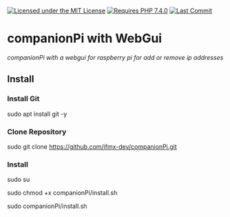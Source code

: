 [![Licensed under the MIT License](https://img.shields.io/badge/License-MIT-blue.svg)](https://github.com/lbuchs/WebAuthn/blob/master/LICENSE)
[![Requires PHP 7.4.0](https://img.shields.io/badge/PHP-7.4.0-green.svg)](https://php.net)
[![Last Commit](https://img.shields.io/github/last-commit/ifmx-dev/companionPi.svg)](https://github.com/ifmx-dev/companionPi/commits/master)

# companionPi with WebGui
*companionPi with a webgui for raspberry pi for add or remove ip addresses*

## Install

### Install Git
sudo apt install git -y

### Clone Repository
sudo git clone https://github.com/ifmx-dev/companionPi.git

### Install
sudo su

sudo chmod +x companionPi/install.sh

sudo companionPi/install.sh
